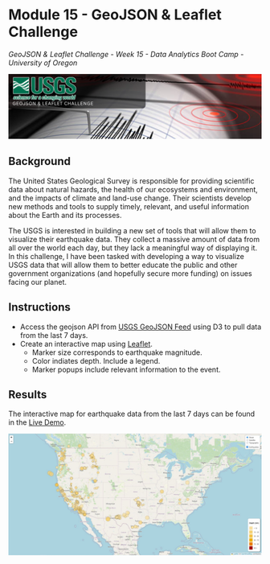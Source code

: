# Module 15 - GeoJSON & Leaflet Challenge
*GeoJSON & Leaflet Challenge  - Week 15 - Data Analytics Boot Camp - University of Oregon*

![GeoJSON & Leaflet Challenge](images/project_banner.png)


## Background
The United States Geological Survey is responsible for providing scientific data about natural hazards, the health of our ecosystems and environment, and the impacts of climate and land-use change. Their scientists develop new methods and tools to supply timely, relevant, and useful information about the Earth and its processes.

The USGS is interested in building a new set of tools that will allow them to visualize their earthquake data. They collect a massive amount of data from all over the world each day, but they lack a meaningful way of displaying it. In this challenge, I have been tasked with developing a way to visualize USGS data that will allow them to better educate the public and other government organizations (and hopefully secure more funding) on issues facing our planet.

## Instructions

- Access the geojson API from [USGS GeoJSON Feed](http://earthquake.usgs.gov/earthquakes/feed/v1.0/geojson.php) using D3 to pull data from the last 7 days.
- Create an interactive map using [Leaflet](https://leafletjs.com/).
    - Marker size corresponds to earthquake magnitude.
    - Color indiates depth.  Include a legend.
    - Marker popups include relevant information to the event.

## Results
The interactive map for earthquake data from the last 7 days can be found in the [Live Demo](https://bytravis.github.io/Module15_Leaflet-Challenge/).

[![Sample Output](images/sample_map.JPG)](https://bytravis.github.io/Module15_Leaflet-Challenge/)
